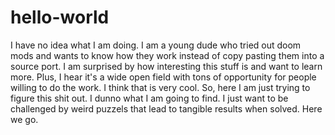 # hello-world
I have no idea what I am doing.
I am a young dude who tried out doom mods and wants to know how they work instead of copy pasting them into a source port. 
I am surprised by how interesting this stuff is and want to learn more. Plus, I hear it's a wide open field with tons of opportunity for people willing to do the work. I think that is very cool.
So, here I am just trying to figure this shit out. I dunno what I am going to find. I just want to be challenged by weird puzzels that lead to tangible results when solved. 
Here we go.
